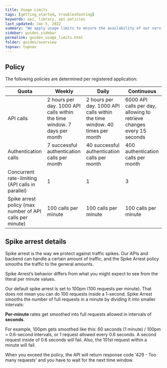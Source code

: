 ```yaml
---
title: Usage Limits
tags: [getting_started, troubleshooting]
keywords: api, library, api policies
last_updated: Jan 5, 2022
summary: "We apply usage limits to ensure the availability of our services to all parties interacting with Youforce. These usage limits depend on your subscription."
sidebar: guides_sidebar
permalink: guides_usage_limits.html
folder: guides/overview
topnav: topnav
---
```


## Policy

The following policies are determined per registered application:

| Quota                                                    | Weekly                                                                   | Daily                                                                      | Continuous                                                            |
| -------------------------------------------------------- | ------------------------------------------------------------------------ | -------------------------------------------------------------------------- | --------------------------------------------------------------------- |
| API calls                                                | 2 hours per day. 1000 API calls within the time window. 7 days per month | 2 hours per day. 1000 API calls within the time window. 40 times per month | 6000 API calls per day, allowing to retrieve changes every 15 seconds |
| Authentication calls                                     | 7 successful authentication calls per month                              | 40 successful authentication calls per month                               | 400 authentication calls per month                                    |
| Concurrent rate-limiting (API calls in parallel)         | 1                                                                        | 1                                                                          | 3                                                                     |
| Spike arrest policy (max number of API calls per minute) | 100 calls per minute                                                     | 100 calls per minute                                                       | 100 calls per minute                                                  |

## Spike arrest details

Spike arrest is the way we protect against traffic spikes. Our APIs and backend can handle a certain amount of traffic, and the Spike Arrest policy smooths the traffic to the general amounts.

Spike Arrest’s behavior differs from what you might expect to see from the literal per minute values.

Our default spike arrest is set to 100pm (100 requests per minute). That does not mean you can do 100 requests inside a 1-second. Spike Arrest smooths the number of full requests in a minute by dividing it into smaller intervals:

**Per-minute** rates get smoothed into full requests allowed in intervals of **seconds**.

For example, 100pm gets smoothed like this:
60 seconds (1 minute) / 100pm = 0.6-second intervals, or 1 request allowed every 0.6 seconds. A second request inside of 0.6 seconds will fail. Also, the 101st request within a minute will fail.

When you exceed the policy, the API will return response code '429 - Too many requests' and you have to wait for the next time window.
